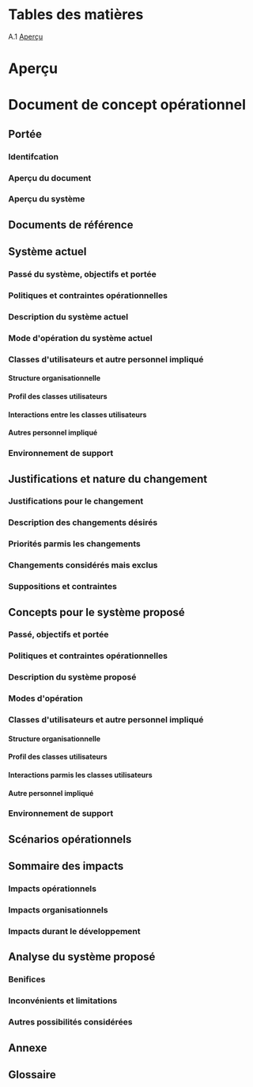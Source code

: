 
# Tables des matières
A.1 [Aperçu](#Aperçu)
 
# Aperçu <a name="Aperçu"></a>

# Document de concept opérationnel

## Portée

### Identifcation

### Aperçu du document

### Aperçu du système

## Documents de référence

## Système actuel

### Passé du système, objectifs et portée

### Politiques et contraintes opérationnelles

### Description du système actuel

### Mode d'opération du système actuel

### Classes d'utilisateurs et autre personnel impliqué

#### Structure organisationnelle

#### Profil des classes utilisateurs

#### Interactions entre les classes utilisateurs

#### Autres personnel impliqué

### Environnement de support

## Justifications et nature du changement

### Justifications pour le changement

### Description des changements désirés

### Priorités parmis les changements

### Changements considérés mais exclus

### Suppositions et contraintes

## Concepts pour le système proposé

### Passé, objectifs et portée

### Politiques et contraintes opérationnelles

### Description du système proposé

### Modes d'opération

### Classes d'utilisateurs et autre personnel impliqué

#### Structure organisationnelle

#### Profil des classes utilisateurs

#### Interactions parmis les classes utilisateurs

#### Autre personnel impliqué

### Environnement de support

## Scénarios opérationnels

## Sommaire des impacts

### Impacts opérationnels

### Impacts organisationnels

### Impacts durant le développement

## Analyse du système proposé

### Benifices

### Inconvénients et limitations

### Autres possibilités considérées

## Annexe

## Glossaire




